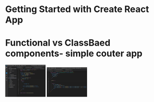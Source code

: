 # Getting Started with Create React App

# Functional vs ClassBaed components- simple couter app

<img src="/src/img/Screenshot 2022-10-04 120013.png" width="128"/>

<img src="/src/img/Screenshot 2022-10-04 120215.png" width="128"/>
